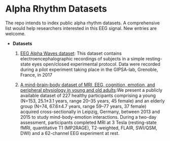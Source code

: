 # Alpha Rhythm Datasets
The repo intends to index public alpha rhythm datasets. A comprehensive list would help researchers interested in this EEG signal. New entries are welcome.

* **Datasets**
  1.  [EEG Alpha Waves dataset](https://zenodo.org/record/2348892#.X1pudYYpA68): This dataset contains electroencephalographic recordings of subjects in a simple resting-state eyes open/closed experimental protocol. Data were recorded during a pilot experiment taking place in the GIPSA-lab, Grenoble, France, in 2017
  
  2. [A mind-brain-body dataset of MRI, EEG, cognition, emotion, and peripheral physiology in young and old adults](https://www.nature.com/articles/sdata2018308):We present a publicly available dataset of 227 healthy participants comprising a young (N=153, 25.1±3.1 years, range 20–35 years, 45 female) and an elderly group (N=74, 67.6±4.7 years, range 59–77 years, 37 female) acquired cross-sectionally in Leipzig, Germany, between 2013 and 2015 to study mind-body-emotion interactions. During a two-day assessment, participants completed MRI at 3 Tesla (resting-state fMRI, quantitative T1 (MP2RAGE), T2-weighted, FLAIR, SWI/QSM, DWI) and a 62-channel EEG experiment at rest.
